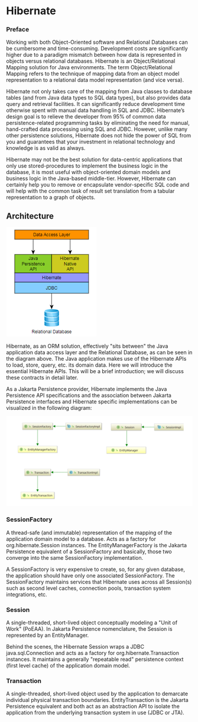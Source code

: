 # Hibernate

### Preface
Working with both Object-Oriented software and Relational Databases can be cumbersome and time-consuming. Development costs are significantly higher due to a paradigm mismatch between how data is represented in objects versus relational databases. Hibernate is an Object/Relational Mapping solution for Java environments. The term Object/Relational Mapping refers to the technique of mapping data from an object model representation to a relational data model representation (and vice versa).

Hibernate not only takes care of the mapping from Java classes to database tables (and from Java data types to SQL data types), but also provides data query and retrieval facilities. It can significantly reduce development time otherwise spent with manual data handling in SQL and JDBC. Hibernate’s design goal is to relieve the developer from 95% of common data persistence-related programming tasks by eliminating the need for manual, hand-crafted data processing using SQL and JDBC. However, unlike many other persistence solutions, Hibernate does not hide the power of SQL from you and guarantees that your investment in relational technology and knowledge is as valid as always.

Hibernate may not be the best solution for data-centric applications that only use stored-procedures to implement the business logic in the database, it is most useful with object-oriented domain models and business logic in the Java-based middle-tier. However, Hibernate can certainly help you to remove or encapsulate vendor-specific SQL code and will help with the common task of result set translation from a tabular representation to a graph of objects.

## Architecture

![arch](etc/architecture.PNG)

Hibernate, as an ORM solution, effectively "sits between" the Java application data access layer and the Relational Database, as can be seen in the diagram above. The Java application makes use of the Hibernate APIs to load, store, query, etc. its domain data. Here we will introduce the essential Hibernate APIs. This will be a brief introduction; we will discuss these contracts in detail later.

As a Jakarta Persistence provider, Hibernate implements the Java Persistence API specifications and the association between Jakarta Persistence interfaces and Hibernate specific implementations can be visualized in the following diagram:

![img](etc/img.png)

### SessionFactory
A thread-safe (and immutable) representation of the mapping of the application domain model to a database. Acts as a factory for org.hibernate.Session instances. The EntityManagerFactory is the Jakarta Persistence equivalent of a SessionFactory and basically, those two converge into the same SessionFactory implementation.

A SessionFactory is very expensive to create, so, for any given database, the application should have only one associated SessionFactory. The SessionFactory maintains services that Hibernate uses across all Session(s) such as second level caches, connection pools, transaction system integrations, etc.

### Session

A single-threaded, short-lived object conceptually modeling a "Unit of Work" (PoEAA). In Jakarta Persistence nomenclature, the Session is represented by an EntityManager.

Behind the scenes, the Hibernate Session wraps a JDBC java.sql.Connection and acts as a factory for org.hibernate.Transaction instances. It maintains a generally "repeatable read" persistence context (first level cache) of the application domain model.

### Transaction

A single-threaded, short-lived object used by the application to demarcate individual physical transaction boundaries. EntityTransaction is the Jakarta Persistence equivalent and both act as an abstraction API to isolate the application from the underlying transaction system in use (JDBC or JTA).